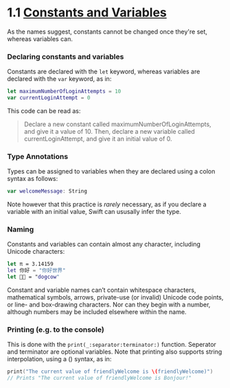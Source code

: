 # 1.1 [Constants and Variables](https://developer.apple.com/library/content/documentation/Swift/Conceptual/Swift_Programming_Language/TheBasics.html#//apple_ref/doc/uid/TP40014097-CH5-ID310)

As the names suggest, constants cannot be changed once they're set, whereas variables can.

### Declaring constants and variables

Constants are declared with the `let` keyword, whereas variables are declared with the `var` keyword, as in:

```Swift
let maximumNumberOfLoginAttempts = 10
var currentLoginAttempt = 0
```

This code can be read as: 
> Declare a new constant called maximumNumberOfLoginAttempts, and give it a value of 10. Then, declare a new variable called currentLoginAttempt, and give it an initial value of 0. 

### Type Annotations

Types can be assigned to variables when they are declared using a colon syntax as follows:

```Swift
var welcomeMessage: String
```

Note however that this practice is *rarely* necessary, as if you declare a variable with an initial value, Swift can ususally infer the type.

### Naming

Constants and variables can contain almost any character, including Unicode characters:

```Swift
let π = 3.14159
let 你好 = "你好世界"
let 🐶🐮 = "dogcow"
```

Constant and variable names can’t contain whitespace characters, mathematical symbols, arrows, private-use (or invalid) Unicode code points, or line- and box-drawing characters. Nor can they begin with a number, although numbers may be included elsewhere within the name.

### Printing (e.g. to the console)

This is done with the `print(_:separator:terminator:)` function. Seperator and terminator are optional variables. Note that printing also supports string interpolation, using a \() syntax, as in:

```Swift
print("The current value of friendlyWelcome is \(friendlyWelcome)")
// Prints "The current value of friendlyWelcome is Bonjour!"
```